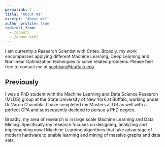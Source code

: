 ```yaml
---
permalink: /
title: "About me"
excerpt: "About me"
author_profile: true
redirect_from: 
  - /about/
  - /about.html
---
```


I am currently a Research Scientist with Criteo. Broadly, my work encompasses applying different Machine Learning, Deep Learning and Nonlinear Optimization techniques to solve related problems. Please feel free to contact me at suchismi@buffalo.edu.

Previously
----
I was a PhD student with the Machine Learning and Data Science Research (MLDS) group at the State University of New York at Buffalo, working under Dr Varun Chandola. I have completed my Masters at UB as well with a perfect GPA and subsequently decided to pursue a PhD degree.

Broadly, my area of research is in large scale Machine Learning and Data Mining. Specifically my research focuses on designing, analyzing and implementing novel Machine Learning algorithms that take advantage of modern hardware to enable learning and mining of massive graphs and data sets.
